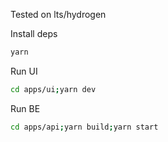 Tested on lts/hydrogen

Install deps

```sh
yarn
```

Run UI

```sh
cd apps/ui;yarn dev
```

Run BE

```sh
cd apps/api;yarn build;yarn start
```
